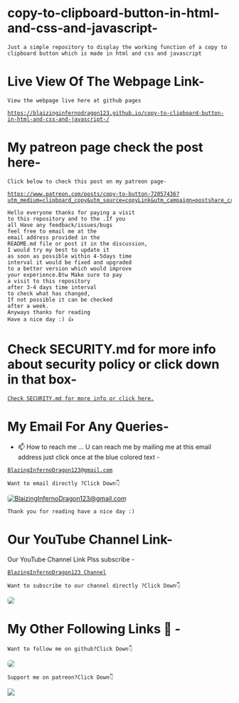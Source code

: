 # copy-to-clipboard-button-in-html-and-css-and-javascript-
`
Just a simple repository to display the working function of a copy to clipboard button which is made in html and css and javascript 
`

# Live View Of The Webpage Link-
`
View the webpage live here at github pages
`
<a href="https://blaizinginfernodragon123.github.io/copy-to-clipboard-button-in-html-and-css-and-javascript-/" target=”_blank”>
```
https://blaizinginfernodragon123.github.io/copy-to-clipboard-button-in-html-and-css-and-javascript-/
```
</a>

# My patreon page check the post here-
`
Click below to check this post on my patreon page-
`

<a href="https://www.patreon.com/posts/copy-to-button-72057436?utm_medium=clipboard_copy&utm_source=copyLink&utm_campaign=postshare_creator">

```
https://www.patreon.com/posts/copy-to-button-72057436?utm_medium=clipboard_copy&utm_source=copyLink&utm_campaign=postshare_cr
```
</a>


```
Hello everyone thanks for paying a visit 
to this repository and to the .If you 
all Have any feedback/issues/bugs 
feel free to email me at the 
email address provided in the 
README.md file or post it in the discussion,
I would try my best to update it 
as soon as possible within 4-5days time 
interval it would be fixed and upgraded 
to a better version which would improve 
your experience.Btw Make sure to pay 
a visit to this repository 
after 3-4 days time interval 
to check what has changed,
If not possible it can be checked 
after a week. 
Anyways thanks for reading
Have a nice day :) 👍
```

# Check SECURITY.md for more info about security policy or click down in that box-
<a href="./SECURITY.md"> 

```
Check SECURITY.md for more info or click here.
```
</a>

# My Email For Any Queries-
- 📫 How to reach me ... U can reach me by mailing me at this email address just click once at the blue colored text - <a href="mailto:blazinginfernodragon123@gmail.com">
```
BlazingInfernoDragon123@gmail.com
```
</a>

`
Want to email directly ?Click Down👇
`

<a href="mailto:blazinginfernodragon123@gmail.com">
<img src="https://charityengine.net/wp-content/uploads/2022/05/CE-Icon-_Email-Marketing.svg" style="border-radius:5px" alt="BlaizingInfernoDragon123@gmail.com">
</a>



`
Thank you for reading have a nice day :)
`

# Our YouTube Channel Link-
Our YouTube Channel Link Plss subscribe -
<a href="https://youtube.com/channel/UC94rjmYz21IBREgkLaQ7NVA">
```
BlazingInfernoDragon123 Channel
```
</a>

<!-- Github -->

`
Want to subscribe to our channel directly ?Click Down👇
`

<a href="https://youtube.com/channel/UC94rjmYz21IBREgkLaQ7NVA">
<img src="https://uxwing.com/wp-content/themes/uxwing/download/brands-and-social-media/youtube-subscription-icon.svg" style="border-radius:5px">
</a>


# My Other Following Links 🔗 - 

<!-- Github -->

`
Want to follow me on github?Click Down👇
`

<a href="https://github.com/blaizinginfernodragon123">
<img src="https://cdn.neow.in/news/images/uploaded/2020/12/1608232185_github_logo_1.jpg" style="border-radius:5px">
</a>

<!--[![patreon]-->
`
Support me on patreon?Click Down👇
`

<a href="https://patreon.com/blaizinginfernodragon123">
<img src="https://1.bp.blogspot.com/-7bPYnbDpDMg/YFfPMuFKyyI/AAAAAAAAS6A/8F8MMmMP4AQSACqo1EAshGTQhm0HEaKygCLcBGAsYHQ/s640/76jg.png">
</a>
